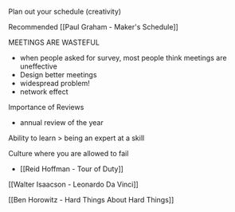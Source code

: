 Plan out your schedule (creativity)

Recommended [[Paul Graham - Maker's Schedule]]

MEETINGS ARE WASTEFUL 
- when people asked for survey, most people think meetings are uneffective
- Design better meetings 
- widespread problem!
- network effect

Importance of Reviews
- annual review of the year 

Ability to learn > being an expert at a skill

Culture where you are allowed to fail 


- [[Reid Hoffman - Tour of Duty]]

[[Walter Isaacson - Leonardo Da Vinci]]

[[Ben Horowitz - Hard Things About Hard Things]]